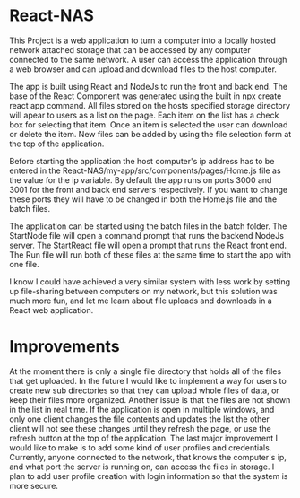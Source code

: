 # React-NAS
This Project is a web application to turn a computer into a locally hosted network attached storage that can be accessed by any computer connected to the same network.
A user can access the application through a web browser and can upload and download files to the host computer.

The app is built using React and NodeJs to run the front and back end. The base of the React Component was generated using the built in npx create react app command.
All files stored on the hosts specified storage directory will apear to users as a list on the page. Each item on the list has a check box for selecting that item.
Once an item is selected the user can download or delete the item. New files can be added by using the file selection form at the top of the application.

Before starting the application the host computer's ip address has to be entered in the React-NAS/my-app/src/components/pages/Home.js file as the value for the ip variable. By default the app runs on ports 3000 and 3001 for the front and back end servers respectively. If you want to change these ports they will have to be changed in both the Home.js file and the batch files.

The application can be started using the batch files in the batch folder. The StartNode file will open a command prompt that runs the backend NodeJs server. The StartReact file will open a prompt that runs the React front end. The Run file will run both of these files at the same time to start the app with one file.

I know I could have achieved a very similar system with less work by setting up file-sharing between computers on my network, but this solution was much more fun, and let me
learn about file uploads and downloads in a React web application.

# Improvements
At the moment there is only a single file directory that holds all of the files that get uploaded. In the future I would like to implement a way for users to create new sub
directories so that they can upload whole files of data, or keep their files more organized. Another issue is that the files are not shown in the list in real time. If the
application is open in multiple windows, and only one client changes the file contents and updates the list the other client will not see these changes until they refresh the page, or use the refresh button at the top of the application.
The last major improvement I would like to make is to add some kind of user profiles and credentials. Currently, anyone connected to the network, that knows the computer's ip,
and what port the server is running on, can access the files in storage. I plan to add user profile creation with login information so that the system is more secure.
